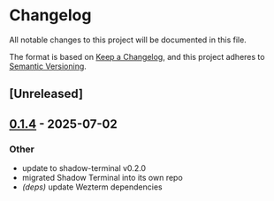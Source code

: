 # Changelog

All notable changes to this project will be documented in this file.

The format is based on [Keep a Changelog](https://keepachangelog.com/en/1.0.0/),
and this project adheres to [Semantic Versioning](https://semver.org/spec/v2.0.0.html).

## [Unreleased]

## [0.1.4](https://github.com/tattoy-org/tattoy/compare/tattoy-v0.1.3...tattoy-v0.1.4) - 2025-07-02

### Other

- update to shadow-terminal v0.2.0
- migrated Shadow Terminal into its own repo
- *(deps)* update Wezterm dependencies

